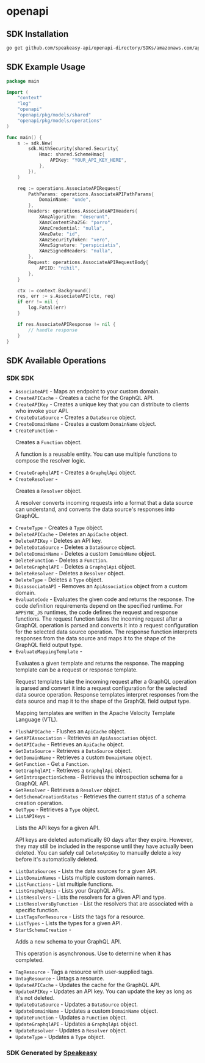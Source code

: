 # openapi

<!-- Start SDK Installation -->
## SDK Installation

```bash
go get github.com/speakeasy-api/openapi-directory/SDKs/amazonaws.com/appsync/2017-07-25/go
```
<!-- End SDK Installation -->

## SDK Example Usage
<!-- Start SDK Example Usage -->
```go
package main

import (
    "context"
    "log"
    "openapi"
    "openapi/pkg/models/shared"
    "openapi/pkg/models/operations"
)

func main() {
    s := sdk.New(
        sdk.WithSecurity(shared.Security{
            Hmac: shared.SchemeHmac{
                APIKey: "YOUR_API_KEY_HERE",
            },
        }),
    )

    req := operations.AssociateAPIRequest{
        PathParams: operations.AssociateAPIPathParams{
            DomainName: "unde",
        },
        Headers: operations.AssociateAPIHeaders{
            XAmzAlgorithm: "deserunt",
            XAmzContentSha256: "porro",
            XAmzCredential: "nulla",
            XAmzDate: "id",
            XAmzSecurityToken: "vero",
            XAmzSignature: "perspiciatis",
            XAmzSignedHeaders: "nulla",
        },
        Request: operations.AssociateAPIRequestBody{
            APIID: "nihil",
        },
    }

    ctx := context.Background()
    res, err := s.AssociateAPI(ctx, req)
    if err != nil {
        log.Fatal(err)
    }

    if res.AssociateAPIResponse != nil {
        // handle response
    }
}
```
<!-- End SDK Example Usage -->

<!-- Start SDK Available Operations -->
## SDK Available Operations

### SDK SDK

* `AssociateAPI` - Maps an endpoint to your custom domain.
* `CreateAPICache` - Creates a cache for the GraphQL API.
* `CreateAPIKey` - Creates a unique key that you can distribute to clients who invoke your API.
* `CreateDataSource` - Creates a <code>DataSource</code> object.
* `CreateDomainName` - Creates a custom <code>DomainName</code> object.
* `CreateFunction` - <p>Creates a <code>Function</code> object.</p> <p>A function is a reusable entity. You can use multiple functions to compose the resolver logic.</p>
* `CreateGraphqlAPI` - Creates a <code>GraphqlApi</code> object.
* `CreateResolver` - <p>Creates a <code>Resolver</code> object.</p> <p>A resolver converts incoming requests into a format that a data source can understand, and converts the data source's responses into GraphQL.</p>
* `CreateType` - Creates a <code>Type</code> object.
* `DeleteAPICache` - Deletes an <code>ApiCache</code> object.
* `DeleteAPIKey` - Deletes an API key.
* `DeleteDataSource` - Deletes a <code>DataSource</code> object.
* `DeleteDomainName` - Deletes a custom <code>DomainName</code> object.
* `DeleteFunction` - Deletes a <code>Function</code>.
* `DeleteGraphqlAPI` - Deletes a <code>GraphqlApi</code> object.
* `DeleteResolver` - Deletes a <code>Resolver</code> object.
* `DeleteType` - Deletes a <code>Type</code> object.
* `DisassociateAPI` - Removes an <code>ApiAssociation</code> object from a custom domain.
* `EvaluateCode` - Evaluates the given code and returns the response. The code definition requirements depend on the specified runtime. For <code>APPSYNC_JS</code> runtimes, the code defines the request and response functions. The request function takes the incoming request after a GraphQL operation is parsed and converts it into a request configuration for the selected data source operation. The response function interprets responses from the data source and maps it to the shape of the GraphQL field output type. 
* `EvaluateMappingTemplate` - <p>Evaluates a given template and returns the response. The mapping template can be a request or response template.</p> <p>Request templates take the incoming request after a GraphQL operation is parsed and convert it into a request configuration for the selected data source operation. Response templates interpret responses from the data source and map it to the shape of the GraphQL field output type.</p> <p>Mapping templates are written in the Apache Velocity Template Language (VTL).</p>
* `FlushAPICache` - Flushes an <code>ApiCache</code> object.
* `GetAPIAssociation` - Retrieves an <code>ApiAssociation</code> object.
* `GetAPICache` - Retrieves an <code>ApiCache</code> object.
* `GetDataSource` - Retrieves a <code>DataSource</code> object.
* `GetDomainName` - Retrieves a custom <code>DomainName</code> object.
* `GetFunction` - Get a <code>Function</code>.
* `GetGraphqlAPI` - Retrieves a <code>GraphqlApi</code> object.
* `GetIntrospectionSchema` - Retrieves the introspection schema for a GraphQL API.
* `GetResolver` - Retrieves a <code>Resolver</code> object.
* `GetSchemaCreationStatus` - Retrieves the current status of a schema creation operation.
* `GetType` - Retrieves a <code>Type</code> object.
* `ListAPIKeys` - <p>Lists the API keys for a given API.</p> <note> <p>API keys are deleted automatically 60 days after they expire. However, they may still be included in the response until they have actually been deleted. You can safely call <code>DeleteApiKey</code> to manually delete a key before it's automatically deleted.</p> </note>
* `ListDataSources` - Lists the data sources for a given API.
* `ListDomainNames` - Lists multiple custom domain names.
* `ListFunctions` - List multiple functions.
* `ListGraphqlApis` - Lists your GraphQL APIs.
* `ListResolvers` - Lists the resolvers for a given API and type.
* `ListResolversByFunction` - List the resolvers that are associated with a specific function.
* `ListTagsForResource` - Lists the tags for a resource.
* `ListTypes` - Lists the types for a given API.
* `StartSchemaCreation` - <p>Adds a new schema to your GraphQL API.</p> <p>This operation is asynchronous. Use to determine when it has completed.</p>
* `TagResource` - Tags a resource with user-supplied tags.
* `UntagResource` - Untags a resource.
* `UpdateAPICache` - Updates the cache for the GraphQL API.
* `UpdateAPIKey` - Updates an API key. You can update the key as long as it's not deleted.
* `UpdateDataSource` - Updates a <code>DataSource</code> object.
* `UpdateDomainName` - Updates a custom <code>DomainName</code> object.
* `UpdateFunction` - Updates a <code>Function</code> object.
* `UpdateGraphqlAPI` - Updates a <code>GraphqlApi</code> object.
* `UpdateResolver` - Updates a <code>Resolver</code> object.
* `UpdateType` - Updates a <code>Type</code> object.
<!-- End SDK Available Operations -->

### SDK Generated by [Speakeasy](https://docs.speakeasyapi.dev/docs/using-speakeasy/client-sdks)
